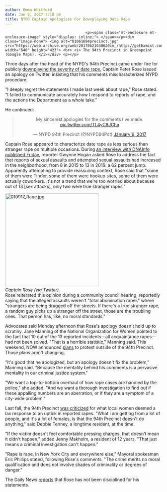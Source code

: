 ```yaml
---
author: Emma Whitford
date: Jan 9, 2017 5:18 pm
title: NYPD Captain Apologizes For Downplaying Date Rape
---
```


	
										<p><span class="mt-enclosure mt-enclosure-image" style="display: inline;"> </span></p><div class="image-none"> <img alt="01061694precinct.jpg" src="https://web.archive.org/web/20170621030620im_/http://gothamist.com/attachments/nyc_ewhitford/01061694precinct.jpg" width="640" height="423"> <br> <i> The 94th Precinct in Greenpoint (Google Maps). </i></div> <p></p>

<p>Three days after the head of the NYPD&apos;s 94th Precinct came under fire for publicly <a href="https://web.archive.org/web/20170621030620/http://gothamist.com/2016/09/23/greenpoint_assault_crackdown.php">downplaying the severity of date rape</a>, Captain Peter Rose issued an apology on Twitter, insisting that his comments mischaracterized NYPD procedure. </p>

<p>&quot;I deeply regret the statements I made last week about rape,&quot; Rose stated. &quot;I failed to communicate accurately how I respond to reports of rape, and the actions the Department as a whole take.&quot; </p>

<p>He continued: </p>

<center><blockquote class="twitter-tweet" data-lang="en"><p lang="en" dir="ltr">My sincerest apologies for the comments I&apos;ve made. <a href="https://web.archive.org/web/20170621030620/https://t.co/TL4yC8JChq">pic.twitter.com/TL4yC8JChq</a></p>&#x2014; NYPD 94th Precinct (@NYPD94Pct) <a href="https://web.archive.org/web/20170621030620/https://twitter.com/NYPD94Pct/status/818547773054349312">January 9, 2017</a></blockquote>
<script async src="//web.archive.org/web/20170621030620js_/http://platform.twitter.com/widgets.js" charset="utf-8"></script></center>

<p>Captain Rose appeared to characterize date rape as less serious than stranger rape on multiple occasions. During <a href="https://web.archive.org/web/20170621030620/https://www.dnainfo.com/new-york/20170106/greenpoint/rapes-nypd-arrest">an interview with DNAInfo published Friday</a>, reporter Gwynne Hogan asked Rose to address the fact that reports of sexual assaults and attempted sexual assaults had increased in the neighborhood, from 8 in 2015 to 13 in 2016: a 62 percent jump. Apparently attempting to provide reassuring context, Rose said that &quot;some of them were Tinder, some of them were hookup sites, some of them were actually coworkers. It&apos;s not a trend that we&apos;re too worried about because out of 13 [sex attacks], only two were true stranger rapes.&quot; </p>

<p><span class="mt-enclosure mt-enclosure-image" style="display: inline;"> </span></p><div class="image-right"> <img alt="010917_Rape.jpg" src="https://web.archive.org/web/20170621030620im_/http://gothamist.com/attachments/nyc_ewhitford/010917_Rape.jpg" width="300" height="300"> <br> <i style=" width:300px; ;display:block"> Captain Rose (via Twitter). </i></div> Rose reiterated this opinion during a community council hearing, reportedly saying that the alleged assaults weren&apos;t &quot;total abomination rapes&quot; where &quot;strangers are being dragged off the streets. If there&apos;s a true stranger rape, a random guy picks up a stranger off the street, those are the troubling ones. That person has, like, no moral standards.&quot; <p></p>

<p>Advocates said Monday afternoon that Rose&apos;s apology doesn&apos;t hold up to scrutiny. Jane Manning of the National Organization for Women pointed to the fact that 10 out of the 13 reported incidents&#x2014;all acquaintance rapes&#x2014;had not been solved. &quot;That is a horrible statistic,&quot; Manning said. This weekend, NOW announced <a href="https://web.archive.org/web/20170621030620/http://beta.gothamist.com/2017/01/08/national_organization_for_women_to.php">plans</a> to protest outside of the 94th Precinct. Those plans aren&apos;t changing. </p>

<p>&quot;It&apos;s good that he apologized, but an apology doesn&apos;t fix the problem,&quot; Manning said. &quot;Because the mentality behind his comments is a pervasive mentality in our criminal justice system.&quot; </p>

<p>&quot;We want a top-to-bottom overhaul of how rape cases are handled by the police,&quot; she added. &quot;And we want a thorough investigation to find out if these appalling numbers are an aberration, or if they are a symptom of a city-wide problem.&quot;  </p>

<p>Last fall, the 94th Precinct <a href="https://web.archive.org/web/20170621030620/http://gothamist.com/2016/09/23/greenpoint_assault_crackdown.php">was criticized</a> for what local women deemed a lax response to an uptick in reported rapes. &quot;What I am getting from a lot of people, and it&apos;s a lot of females, is that the 94th Precinct doesn&apos;t do anything,&quot; said Debbie Tenney, a longtime resident, at the time. </p>

<p>&quot;If the victim doesn&apos;t feel comfortable pressing charges, that doesn&apos;t mean it didn&apos;t happen,&quot; added Jenny Makholm, a resident of 12 years. &quot;That just means a criminal investigation can&apos;t happen.&quot; </p>

<p>&quot;Rape is rape, in New York City and everywhere else,&quot; Mayoral spokesman Eric Phillips stated, following Rose&apos;s comments. &quot;The crime merits no moral qualification and does not involve shades of criminality or degrees of danger.&quot; </p>

<p>The Daily News <a href="https://web.archive.org/web/20170621030620/http://www.nydailynews.com/new-york/brooklyn-nypd-commander-apologizes-dismissive-rape-comments-article-1.2941736?utm_content=buffera0345&amp;utm_medium=social&amp;utm_source=twitter.com&amp;utm_campaign=NYDailyNewsTw">reports</a> that Rose has not been disciplined for his statements. </p>					
										
									
				